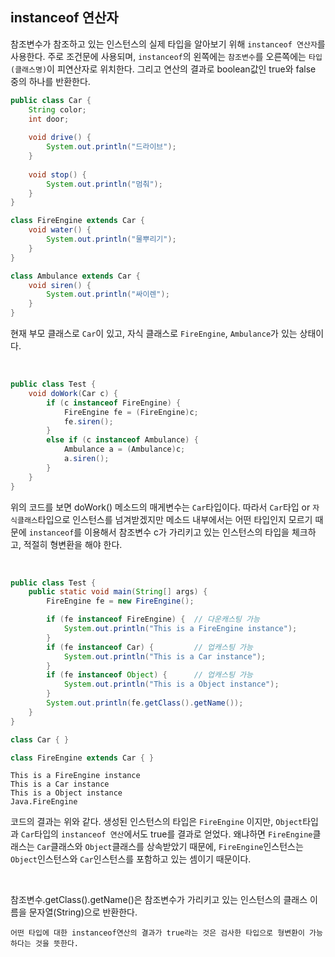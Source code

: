## instanceof 연산자

참조변수가 참조하고 있는 인스턴스의 실제 타입을 알아보기 위해 `instanceof 연산자`를 사용한다. 주로 조건문에 사용되며, 
`instanceof`의 왼쪽에는 `참조변수`를 오른쪽에는 `타입(클래스명)`이 피연산자로 위치한다. 그리고 연산의 결과로 boolean값인 true와
false 중의 하나를 반환한다.

```java
public class Car {
    String color;
    int door;
    
    void drive() {
        System.out.println("드라이브");
    }
    
    void stop() {
        System.out.println("멈춰");
    }
}

class FireEngine extends Car {
    void water() {
        System.out.println("물뿌리기");
    }
}

class Ambulance extends Car {
    void siren() {
        System.out.println("싸이렌");
    }
}
```  

현재 부모 클래스로 `Car`이 있고, 자식 클래스로 `FireEngine`, `Ambulance`가 있는 상태이다. 

<br>

```java
public class Test {
    void doWork(Car c) {
        if (c instanceof FireEngine) {
            FireEngine fe = (FireEngine)c;
            fe.siren();
        }
        else if (c instanceof Ambulance) {
            Ambulance a = (Ambulance)c;
            a.siren();
        }
    }    
}
```

위의 코드를 보면 doWork() 메소드의 매게변수는 `Car`타입이다. 따라서 `Car`타입 or `자식클래스`타입으로 인스턴스를 넘겨받겠지만
메소드 내부에서는 어떤 타입인지 모르기 때문에 `instanceof`를 이용해서 참조변수 c가 가리키고 있는 인스턴스의 타입을 체크하고, 적절히
형변환을 해야 한다.

<br>

```java
public class Test {
    public static void main(String[] args) {
        FireEngine fe = new FireEngine();

        if (fe instanceof FireEngine) {  // 다운캐스팅 가능
            System.out.println("This is a FireEngine instance");
        }
        if (fe instanceof Car) {         // 업캐스팅 가능
            System.out.println("This is a Car instance");
        }
        if (fe instanceof Object) {      // 업캐스팅 가능
            System.out.println("This is a Object instance");
        }
        System.out.println(fe.getClass().getName());
    }
}

class Car { }

class FireEngine extends Car { }
```

```
This is a FireEngine instance
This is a Car instance
This is a Object instance
Java.FireEngine
```

코드의 결과는 위와 같다. 생성된 인스턴스의 타입은 `FireEngine` 이지만, `Object`타입과 `Car`타입의 `instanceof 연산`에서도 true를 결과로 얻었다.
왜냐하면 `FireEngine`클래스는 `Car`클래스와 `Object`클래스를 상속받았기 때문에, `FireEngine`인스턴스는 `Object`인스턴스와 
`Car`인스턴스를 포함하고 있는 셈이기 때문이다.
 
<br>

참조변수.getClass().getName()은 참조변수가 가리키고 있는 인스턴스의 클래스 이름을 문자열(String)으로 반환한다. 

```
어떤 타입에 대한 instanceof연산의 결과가 true라는 것은 검사한 타입으로 형변환이 가능하다는 것을 뜻한다. 
```